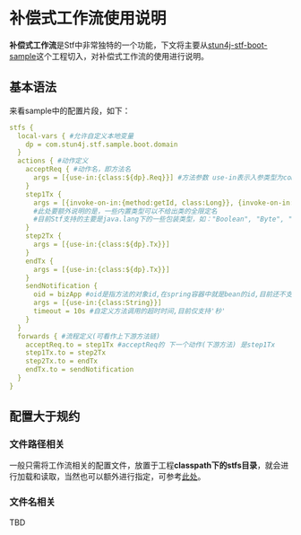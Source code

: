 # 补偿式工作流使用说明
**补偿式工作流**是Stf中非常独特的一个功能，下文将主要从[stun4j-stf-boot-sample](https://github.com/stun4j/stun4j-stf/tree/main/stun4j-stf-sample/stun4j-stf-boot-sample)这个工程切入，对补偿式工作流的使用进行说明。
## 基本语法
来看sample中的配置片段，如下：
```yml
stfs {
  local-vars { #允许自定义本地变量
    dp = com.stun4j.stf.sample.boot.domain
  }
  actions { #动作定义
    acceptReq { #动作名，即方法名
      args = [{use-in:{class:${dp}.Req}}] #方法参数 use-in表示入参类型为com.stun4j.stf.sample.boot.domain.Req,dp变量简化了表达
    }
    step1Tx {
      args = [{invoke-on-in:{method:getId, class:Long}}, {invoke-on-in:{method:getReqId, class:String}}] #invoke-on-in表示入参取值会通过施加在入参对象上的反射来获得,method和class是反射的必要元素，其义自现
      #此处要额外说明的是，一些内置类型可以不给出类的全限定名
      #目前Stf支持的主要是java.lang下的一些包装类型，如："Boolean", "Byte", "Character", "Double", "Float", "Integer", "Long", "Short", "String"
    }
    step2Tx {
      args = [{use-in:{class:${dp}.Tx}}]
    }
    endTx {
      args = [{use-in:{class:${dp}.Tx}}]
    }
    sendNotification {
      oid = bizApp #oid是指方法的对象id,在spring容器中就是bean的id,目前还不支持静态方法的调用
      args = [{use-in:{class:String}}]
      timeout = 10s #自定义方法调用的超时时间,目前仅支持'秒'
    }
  }
  forwards { #流程定义(可看作上下游方法链)
    acceptReq.to = step1Tx #acceptReq的 下一个动作(下游方法) 是step1Tx
    step1Tx.to = step2Tx
    step2Tx.to = endTx
    endTx.to = sendNotification
  }
}
```
## 配置大于规约
### 文件路径相关
一般只需将工作流相关的配置文件，放置于工程**classpath下的stfs目录**，就会进行加载和读取，当然也可以额外进行指定，可参考[此处](https://github.com/stun4j/stun4j-stf/tree/main/stun4j-stf-spring-boot-starter#21-%25E8%25A1%25A5%25E5%2581%25BF%25E5%25BC%258F%25E5%25B7%25A5%25E4%25BD%259C%25E6%25B5%2581-%25E7%259B%25B8%25E5%2585%25B3%25E9%2585%258D%25E7%25BD%25AE)。
### 文件名相关
TBD